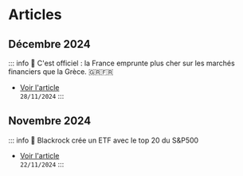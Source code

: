 # Articles

## Décembre 2024

::: info 📰 C'est officiel : la France emprunte plus cher sur les marchés financiers que la Grèce. 🇬🇷🇫🇷
- [Voir l'article](2024/nov/france-emprunte-plus-cher-grece)
<br>`28/11/2024`
:::

## Novembre 2024

::: info 📰 Blackrock crée un ETF avec le top 20 du S&P500
- [Voir l'article](2024/nov/ishares-sp20)
<br>`22/11/2024`
:::
